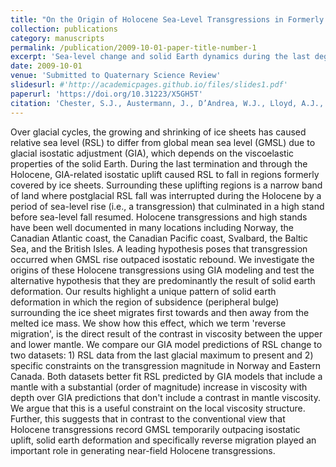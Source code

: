 ```yaml
---
title: "On the Origin of Holocene Sea-Level Transgressions in Formerly Glaciated Regions"
collection: publications
category: manuscripts
permalink: /publication/2009-10-01-paper-title-number-1
excerpt: 'Sea-level change and solid Earth dynamics during the last deglaciation'
date: 2009-10-01
venue: 'Submitted to Quaternary Science Review'
slidesurl: #'http://academicpages.github.io/files/slides1.pdf'
paperurl: 'https://doi.org/10.31223/X5GH5T'
citation: 'Chester, S.J., Austermann, J., D’Andrea, W.J., Lloyd, A.J., Creel, R.C., 2024. On the Origin of Holocene Sea-Level Transgressions in Formerly Glaciated Regions.'
---
```


Over glacial cycles, the growing and shrinking of ice sheets has caused relative sea level (RSL) to differ from global mean sea level (GMSL) due to glacial isostatic adjustment (GIA), which depends on the viscoelastic properties of the solid Earth. During the last termination and through the Holocene, GIA-related isostatic uplift caused RSL to fall in regions formerly covered by ice sheets. Surrounding these uplifting regions is a narrow band of land where postglacial RSL fall was interrupted during the Holocene by a period of sea-level rise (i.e., a transgression) that culminated in a high stand before sea-level fall resumed. Holocene transgressions and high stands have been well documented in many locations including Norway, the Canadian Atlantic coast, the Canadian Pacific coast, Svalbard, the Baltic Sea, and the British Isles. A leading hypothesis poses that transgression occurred when GMSL rise outpaced isostatic rebound. We investigate the origins of these Holocene transgressions using GIA modeling and test the alternative hypothesis that they are predominantly the result of solid earth deformation. Our results highlight a unique pattern of solid earth deformation in which the region of subsidence (peripheral bulge) surrounding the ice sheet migrates first towards and then away from the melted ice mass. We show how this effect, which we term 'reverse migration', is the direct result of the contrast in viscosity between the upper and lower mantle. We compare our GIA model predictions of RSL change to two datasets: 1) RSL data from the last glacial maximum to present and 2) specific constraints on the transgression magnitude in Norway and Eastern Canada. Both datasets better fit RSL predicted by GIA models that include a mantle with a substantial (order of magnitude) increase in viscosity with depth over GIA predictions that don't include a contrast in mantle viscosity. We argue that this is a useful constraint on the local viscosity structure. Further, this suggests that in contrast to the conventional view that Holocene transgressions record GMSL temporarily outpacing isostatic uplift, solid earth deformation and specifically reverse migration played an important role in generating near-field Holocene transgressions.
